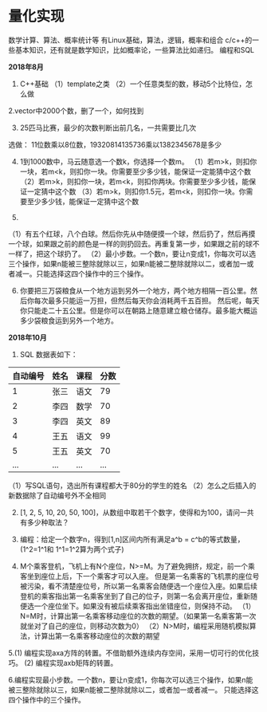 # 量化实现

数学计算、算法、概率统计等
有Linux基础，算法，逻辑，概率和组合
c/c++的一些基本知识，还有就是数学知识，比如概率论，一些算法比如递归。
编程和SQL

**2018年8月**

1. C++基础 
（1）template之类
（2）一个任意类型的数，移动5个比特位，怎么做

2.vector中2000个数，删了一个，如何找到

3. 25匹马比赛，最少的次数判断出前几名，一共需要比几次

选做： 11位数乘以8位数，19320814135736乘以1382345678是多少

4. 1到1000数中，马云随意选一个数k，你选择一个数m。
  （1）若m>k，则扣你一块，若m<k，则扣你一块。你需要至少多少钱，能保证一定能猜中这个数
  （2）若m>k，则扣你一块，若m<k，则扣你两块。你需要至少多少钱，能保证一定猜中这个数
  （3）若m>k，则扣你1.5元，若m<k，则扣你一块。你需要至少多少钱，能保证一定猜中这个数

5. 
（1）有五个红球，八个白球。然后你先从中随便摸一个球，然后扔了，然后再摸一个球，如果跟之前的颜色是一样的则扔回去。再重复第一步，如果跟之前的球不一样了，把这个球扔了。
（2）最小步数。一个数n，要让n变成1，你每次可以选三个操作，如果n能被三整除就除以三，如果n能被二整除就除以二，或者加一或者减一。只能选择这四个操作中的三个操作。

6. 你要把三万袋粮食从一个地方运到另外一个地方，两个地方相隔一百公里。然后你每次最多只能运一万担，但然后每天你会消耗两千五百担。
   然后呢，每天你只能走二十五公里。但是你可以在朝路上随意建立粮仓储存。最多能大概运多少袋粮食运到另外一个地方。



**2018年10月**

1. SQL
数据表如下：

| 自动编号 | 姓名 | 课程 | 分数 |
| ------ | ------ | ------ | ------ |
| 1 | 张三 | 语文 | 79 |
| 2 | 李四 | 数学 | 70 |
| 3 | 李四 | 英文 | 89 |
| 4 | 王五 | 语文 | 99 |
| 5 | 王五 | 英文 | 70 |
| ... | ... | ... | ... |

（1）写SQL语句，选出所有课程都大于80分的学生的姓名
（2）怎么之后插入的新数据除了自动编号外不全相同


2. [1, 2, 5, 10, 20, 50, 100]，从数组中取若干个数字，使得和为100，请问一共有多少种取法？

3. 编程：给定一个数字n，得到[1,n]区间内所有满足a^b = c^b的等式数量，(1^2=1^1和 1^1=1^2算为两个式子)

4. M个乘客登机，飞机上有N个座位，N>=M。为了避免拥挤，规定，前一个乘客坐到座位上后，下一个乘客才可以入座。
但是第一名乘客的飞机票的座位号被污染，看不清楚座位号，所以第一名乘客会随便选一个座位入座。如果后续登机的乘客指出第一名乘客坐到了自己的位子，则第一名会离开座位，重新随便选一个座位坐下。如果没有被后续乘客指出坐错座位，则保持不动。
（1）N=M时，计算出第一名乘客移动座位的次数的期望。（如果第一名乘客第一次就坐对了自己的座位，则移动次数为0）
（2）N>M时，编程采用随机模拟算法，计算出第一名乘客移动座位的次数的期望

5.(1) 编程实现axa方阵的转置。不借助额外连续内存空间，采用一切可行的优化技巧。
  (2) 编程实现axb矩阵的转置。

6.编程实现最小步数。一个数n，要让n变成1，你每次可以选三个操作，如果n能被三整除就除以三，如果n能被二整除就除以二，或者加一或者减一。
  只能选择这四个操作中的三个操作。
